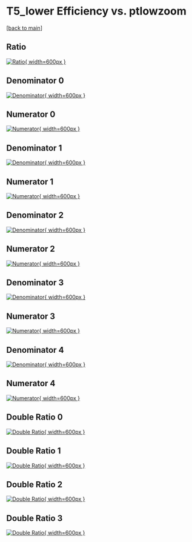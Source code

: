 # T5_lower Efficiency vs. ptlowzoom

[[back to main](./)]



## Ratio

[![Ratio](../mtv/var/T5_lower_xtr_211_0_eff_ptlowzoom.png){ width=600px }](../mtv/var/T5_lower_xtr_211_0_eff_ptlowzoom.pdf)

## Denominator 0

[![Denominator](../mtv/den/T5_lower_xtr_211_0_eff_ptlowzoom_den0.png){ width=600px }](../mtv/den/T5_lower_xtr_211_0_eff_ptlowzoom_den0.pdf)

## Numerator 0

[![Numerator](../mtv/num/T5_lower_xtr_211_0_eff_ptlowzoom_num0.png){ width=600px }](../mtv/num/T5_lower_xtr_211_0_eff_ptlowzoom_num0.pdf)

## Denominator 1

[![Denominator](../mtv/den/T5_lower_xtr_211_0_eff_ptlowzoom_den1.png){ width=600px }](../mtv/den/T5_lower_xtr_211_0_eff_ptlowzoom_den1.pdf)

## Numerator 1

[![Numerator](../mtv/num/T5_lower_xtr_211_0_eff_ptlowzoom_num1.png){ width=600px }](../mtv/num/T5_lower_xtr_211_0_eff_ptlowzoom_num1.pdf)

## Denominator 2

[![Denominator](../mtv/den/T5_lower_xtr_211_0_eff_ptlowzoom_den2.png){ width=600px }](../mtv/den/T5_lower_xtr_211_0_eff_ptlowzoom_den2.pdf)

## Numerator 2

[![Numerator](../mtv/num/T5_lower_xtr_211_0_eff_ptlowzoom_num2.png){ width=600px }](../mtv/num/T5_lower_xtr_211_0_eff_ptlowzoom_num2.pdf)

## Denominator 3

[![Denominator](../mtv/den/T5_lower_xtr_211_0_eff_ptlowzoom_den3.png){ width=600px }](../mtv/den/T5_lower_xtr_211_0_eff_ptlowzoom_den3.pdf)

## Numerator 3

[![Numerator](../mtv/num/T5_lower_xtr_211_0_eff_ptlowzoom_num3.png){ width=600px }](../mtv/num/T5_lower_xtr_211_0_eff_ptlowzoom_num3.pdf)

## Denominator 4

[![Denominator](../mtv/den/T5_lower_xtr_211_0_eff_ptlowzoom_den4.png){ width=600px }](../mtv/den/T5_lower_xtr_211_0_eff_ptlowzoom_den4.pdf)

## Numerator 4

[![Numerator](../mtv/num/T5_lower_xtr_211_0_eff_ptlowzoom_num4.png){ width=600px }](../mtv/num/T5_lower_xtr_211_0_eff_ptlowzoom_num4.pdf)

## Double Ratio 0

[![Double Ratio](../mtv/ratio/T5_lower_xtr_211_0_eff_ptlowzoom_ratio0.png){ width=600px }](../mtv/ratio/T5_lower_xtr_211_0_eff_ptlowzoom_ratio0.pdf)

## Double Ratio 1

[![Double Ratio](../mtv/ratio/T5_lower_xtr_211_0_eff_ptlowzoom_ratio1.png){ width=600px }](../mtv/ratio/T5_lower_xtr_211_0_eff_ptlowzoom_ratio1.pdf)

## Double Ratio 2

[![Double Ratio](../mtv/ratio/T5_lower_xtr_211_0_eff_ptlowzoom_ratio2.png){ width=600px }](../mtv/ratio/T5_lower_xtr_211_0_eff_ptlowzoom_ratio2.pdf)

## Double Ratio 3

[![Double Ratio](../mtv/ratio/T5_lower_xtr_211_0_eff_ptlowzoom_ratio3.png){ width=600px }](../mtv/ratio/T5_lower_xtr_211_0_eff_ptlowzoom_ratio3.pdf)

